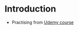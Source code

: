 # Introduction

- Practising from [Udemy course](https://www.udemy.com/course/nodejs-express-mongodb-bootcamp)
